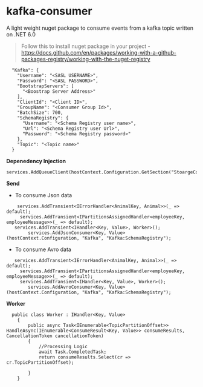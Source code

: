 # kafka-consumer


A light weight nuget package to consume events from a kafka topic written on .NET 6.0
> Follow this to install nuget package in your project - https://docs.github.com/en/packages/working-with-a-github-packages-registry/working-with-the-nuget-registry
```
  "Kafka": {
    "Username": "<SASL USERNAME>",
    "Password": "<SASL PASSWORD>",
    "BootstrapServers": [
      "<Boostrap Server Address>"
    ],
    "ClientId": "<Client ID>",
    "GroupName": "<Consumer Group Id>",
    "BatchSize": 700,
    "SchemaRegistry": {
      "Username": "<Schema Registry user name>",
      "Url": "<Schema Registry user Url>",
      "Password": "<Schema Registry password>"
    },
    "Topic": "<Topic name>"
  }
```

**Depenedency Injection**
```
services.AddQueueClient(hostContext.Configuration.GetSection("StoargeConfiguration"));

```
**Send**
- To consume Json data
```
    services.AddTransient<IErrorHandler<AnimalKey, Animal>>(_ => default);
     services.AddTransient<IPartitionsAssignedHandler<employeeKey, employeeMessage>>(_ => default);
   services.AddTransient<IHandler<Key, Value>, Worker>();
        services.AddJsonConsumer<Key, Value>(hostContext.Configuration, "Kafka", "Kafka:SchemaRegistry");
```
- To consume Avro data
```
   services.AddTransient<IErrorHandler<AnimalKey, Animal>>(_ => default);
     services.AddTransient<IPartitionsAssignedHandler<employeeKey, employeeMessage>>(_ => default);
     services.AddTransient<IHandler<Key, Value>, Worker>();
        services.AddAvroConsumer<Key, Value>(hostContext.Configuration, "Kafka", "Kafka:SchemaRegistry");
```
**Worker**
```
  public class Worker : IHandler<Key, Value>
    {
        public async Task<IEnumerable<TopicPartitionOffset>> HandleAsync(IEnumerable<ConsumeResult<Key, Value>> consumeResults, CancellationToken cancellationToken)
        {
            //Processing Logic
            await Task.CompletedTask;
            return consumeResults.Select(cr => cr.TopicPartitionOffset);
           
        }
    }
```

        

